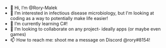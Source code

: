 - 👋 Hi, I’m @Rory-Malek
- 👀 I’m interested in infectious disease microbiology, but I'm looking at coding as a way to potentially make life easier!
- 🌱 I’m currently learning C#!
- 💞️ I’m looking to collaborate on any project- ideally apps (or maybe even games)
- 📫 How to reach me: shoot me a message on Discord @rory#8154!

<!---
Rory-Malek/Rory-Malek is a ✨ special ✨ repository because its `README.md` (this file) appears on your GitHub profile.
You can click the Preview link to take a look at your changes.
--->
